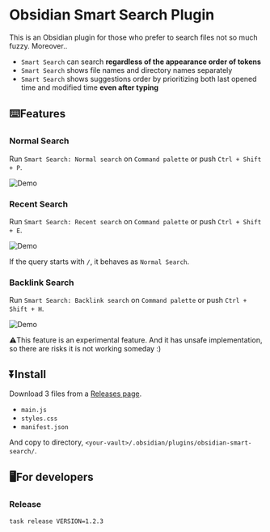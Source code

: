 # Obsidian Smart Search Plugin

This is an Obsidian plugin for those who prefer to search files not so much fuzzy. Moreover..

- `Smart Search` can search **regardless of the appearance order of tokens**
- `Smart Search` shows file names and directory names separately
- `Smart Search` shows suggestions order by prioritizing both last opened time and modified time **even after typing**

## ⌨️Features

### Normal Search

Run `Smart Search: Normal search` on `Command palette` or push `Ctrl + Shift + P`.

![Demo](https://raw.githubusercontent.com/tadashi-aikawa/obsidian-smart-search/master/demo/normal.gif)

### Recent Search

Run `Smart Search: Recent search` on `Command palette` or push `Ctrl + Shift + E`.

![Demo](https://raw.githubusercontent.com/tadashi-aikawa/obsidian-smart-search/master/demo/recent.gif)

If the query starts with `/`, it behaves as `Normal Search`.

### Backlink Search

Run `Smart Search: Backlink search` on `Command palette` or push `Ctrl + Shift + H`.

![Demo](https://raw.githubusercontent.com/tadashi-aikawa/obsidian-smart-search/master/demo/backlink.gif)

⚠️This feature is an experimental feature. And it has unsafe implementation, so there are risks it is not working someday :)

## ⏬Install

Download 3 files from a [Releases page].

- `main.js`
- `styles.css`
- `manifest.json`

And copy to directory, `<your-vault>/.obsidian/plugins/obsidian-smart-search/`.

[Releases page]: https://github.com/tadashi-aikawa/obsidian-smart-search/releases/latest

## 🖥️For developers

### Release

```console
task release VERSION=1.2.3
```
